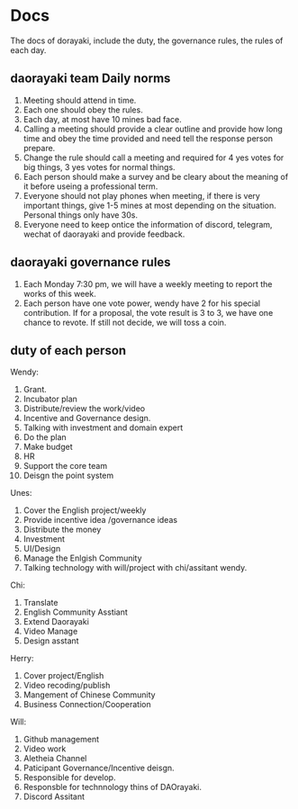 # Docs
The docs of dorayaki, include the duty, the governance rules, the rules of each day.
## daorayaki team Daily norms

1. Meeting should attend in time.
2. Each one should obey the rules.
3. Each day, at most have 10 mines bad face.
4. Calling a meeting should provide a clear outline and provide how long time and obey the time provided and need tell the response person prepare.
5. Change the rule should call a meeting and required for 4 yes votes for big things, 3 yes votes for normal things.
6. Each person should make a survey and be cleary about the meaning of it before useing a professional term.
7. Everyone should not play phones when meeting, if there is very important things, give 1-5 mines at most depending on the situation. Personal things only have 30s.
8.  Everyone need to keep ontice the information of discord, telegram, wechat of daorayaki and provide feedback.

## daorayaki governance rules

1. Each Monday 7:30 pm, we will have a weekly meeting to report the works of this week.
2. Each person have one vote power, wendy have 2 for his special contribution. If for a proposal, the vote result is 3 to 3, we have one chance to revote. If still not decide, we will toss a coin.

## duty of each person

Wendy:
1. Grant.
2. Incubator plan
3. Distribute/review the work/video
4. Incentive and Governance design.
5. Talking with investment and domain expert
6. Do the plan
7. Make budget
8. HR
9. Support the core team
10. Deisgn the point system

Unes:
1. Cover the English project/weekly
2. Provide incentive  idea /governance ideas
3. Distribute the money
4. Investment
5. UI/Design
6. Manage the Enlgish Community
7. Talking technology with will/project with chi/assitant wendy.

Chi:
1. Translate
2. English Community Asstiant
3. Extend Daorayaki
4. Video Manage
5. Design asstant

Herry:
1. Cover project/English
2. Video recoding/publish
3. Mangement of Chinese Community
4. Business Connection/Cooperation

Will:
1. Github management
2. Video work
3. Aletheia Channel
4. Paticipant Governance/Incentive deisgn.
5. Responsible for develop.
6. Responsble for technnology thins of DAOrayaki.
7. Discord Assitant
